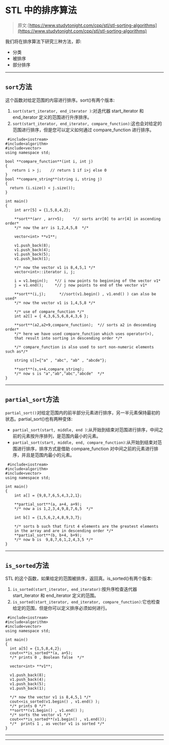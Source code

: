 # STL 中的排序算法

> 原文:[https://www.studytonight.com/cpp/stl/stl-sorting-algorithms](https://www.studytonight.com/cpp/stl/stl-sorting-algorithms)

我们将在排序算法下研究三种方法，即:

*   分类
*   被排序
*   部分排序

* * *

## `sort`方法

这个函数对给定范围的内容进行排序。sort()有两个版本:

1.  `sort(start_iterator, end_iterator )`:对迭代器 start_iterator 和 end_iterator 定义的范围进行升序排序。
2.  `sort(start_iterator, end_iterator, compare_function)`:这也会对给定的范围进行排序，但是您可以定义如何通过 compare_function 进行排序。

```
 #include<iostream>
#include<algorithm>
#include<vector>
using namespace std;

bool **compare_function**(int i, int j)
{
   return i > j;    // return 1 if i>j else 0
}
bool **compare_string**(string i, string j)
{ 
  return (i.size() < j.size()); 
}

int main()
{
    int arr[5] = {1,5,8,4,2};

    **sort**(arr , arr+5);    *// sorts arr[0] to arr[4] in ascending order*
    */* now the arr is 1,2,4,5,8  */*

    vector<int> **v1**;

    v1.push_back(8);
    v1.push_back(4);
    v1.push_back(5);
    v1.push_back(1);

    */* now the vector v1 is 8,4,5,1 */*
    vector<int>::iterator i, j;

    i = v1.begin();   *// i now points to beginning of the vector v1*
    j = v1.end();     *// j now points to end of the vector v1*

    **sort**(i,j);      *//sort(v1.begin() , v1.end() ) can also be used*
    */* now the vector v1 is 1,4,5,8 */*

    */* use of compare_function */*
    int a2[] = { 4,3,6,5,6,8,4,3,6 };

    **sort**(a2,a2+9,compare_function);  *// sorts a2 in descending order* 
    */* here we have used compare_function which uses operator(>), 
    that result into sorting in descending order */*

    */* compare_function is also used to sort non-numeric elements such as*/*

    string s[]={"a" , "abc", "ab" , "abcde"};

    **sort**(s,s+4,compare_string);
    */* now s is "a","ab","abc","abcde"  */*
} 
```

* * *

## `partial_sort`方法

`partial_sort()`对给定范围内的前半部分元素进行排序，另一半元素保持最初的状态。partial_sort()也有两种变体:

*   `partial_sort(start, middle, end )`:从开始到结束对范围进行排序，中间之前的元素按升序排列，是范围内最小的元素。
*   `partial_sort(start, middle, end, compare_function)`:从开始到结束对范围进行排序，排序方式是借助 compare_function 对中间之前的元素进行排序，并且是范围内最小的元素。

```
 #include<iostream>
#include<algorithm>
#include<vector>
using namespace std;

int main()
{
    int a[] = {9,8,7,6,5,4,3,2,1};

    **partial_sort**(a, a+4, a+9); 
    */* now a is 1,2,3,4,9,8,7,6,5  */* 

    int b[] = {1,5,6,2,4,8,9,3,7};

    */* sorts b such that first 4 elements are the greatest elements
    in the array and are in descending order */*
    **partial_sort**(b, b+4, b+9);  
    */* now b is  9,8,7,6,1,2,4,3,5 */*
} 
```

* * *

## `is_sorted`方法

STL 的这个函数，如果给定的范围被排序，返回真。is_sorted()有两个版本:

1.  `is_sorted(start_iterator, end_iterator)`:按升序检查迭代器 start_iterator 和 end_iterator 定义的范围。
2.  `is_sorted(start_iterator, end_iterator, compare_function)`:它也检查给定的范围，但是你可以定义排序必须如何进行。

```
 #include<iostream>
#include<algorithm>
#include<vector>
using namespace std;

int main()
{
  int a[5] = {1,5,8,4,2}; 
  cout<<**is_sorted**(a, a+5);
  */* prints 0 , Boolean false  */*

  vector<int> **v1**;

  v1.push_back(8);
  v1.push_back(4);
  v1.push_back(5);
  v1.push_back(1);

  */* now the vector v1 is 8,4,5,1 */*
  cout<<is_sorted(v1.begin() , v1.end() );
  */* prints 0 */*
  **sort**(v1.begin() , v1.end() );
  */* sorts the vector v1 */*
  cout<<**is_sorted**(v1.begin() , v1.end());
  */*  prints 1 , as vector v1 is sorted */*    
} 
```

* * *

* * *